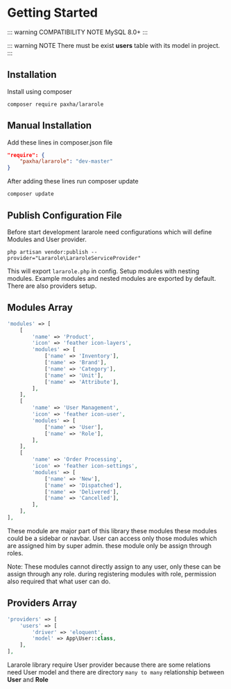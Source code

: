 # Getting Started

::: warning COMPATIBILITY NOTE
MySQL 8.0+
:::

::: warning NOTE
There must be exist **users** table with its model in project.
:::

## Installation

Install using composer
    
    composer require paxha/lararole
    
## Manual Installation

Add these lines in composer.json file

``` json
"require": {
    "paxha/lararole": "dev-master"
}
```

After adding these lines run composer update

    composer update

## Publish Configuration File

Before start development lararole need configurations which will define Modules and User provider.

    php artisan vendor:publish --provider="Lararole\LararoleServiceProvider"
    
This will export `lararole.php` in config. Setup modules with nesting modules. Example modules and nested modules are exported by default.
There are also providers setup.

## Modules Array

```php
'modules' => [
    [
        'name' => 'Product',
        'icon' => 'feather icon-layers',
        'modules' => [
            ['name' => 'Inventory'],
            ['name' => 'Brand'],
            ['name' => 'Category'],
            ['name' => 'Unit'],
            ['name' => 'Attribute'],
        ],
    ],
    [
        'name' => 'User Management',
        'icon' => 'feather icon-user',
        'modules' => [
            ['name' => 'User'],
            ['name' => 'Role'],
        ],
    ],
    [
        'name' => 'Order Processing',
        'icon' => 'feather icon-settings',
        'modules' => [
            ['name' => 'New'],
            ['name' => 'Dispatched'],
            ['name' => 'Delivered'],
            ['name' => 'Cancelled'],
        ],
    ],
],
```

These module are major part of this library these modules these modules could be a sidebar or navbar. User can access only those modules which are assigned him by super admin. these module only be assign through roles.

Note: These modules cannot directly assign to any user, only these can be assign through any role. during registering modules with role, permission also required that what user can do.

## Providers Array

```php
'providers' => [
    'users' => [
        'driver' => 'eloquent',
        'model' => App\User::class,
    ],
],
```

Lararole library require User provider because there are some relations need User model and there are directory `many to many` relationship between **User** and **Role**
